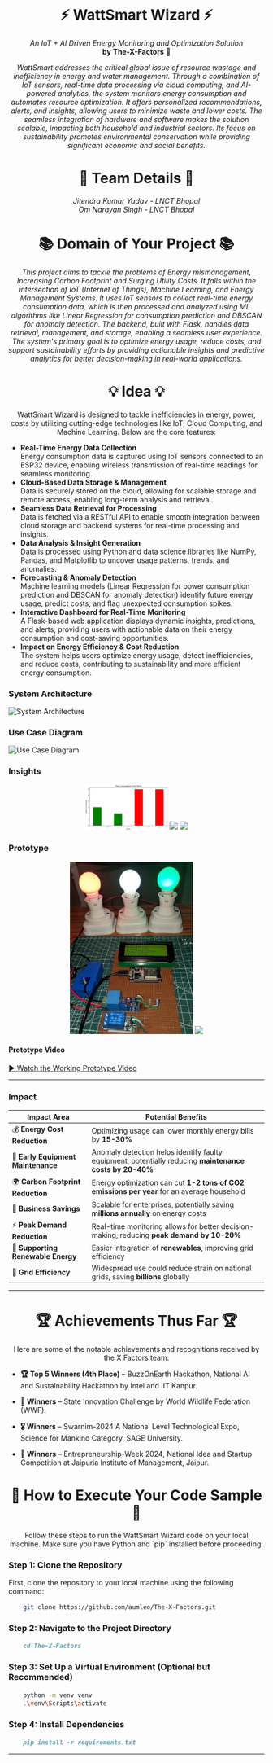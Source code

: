 <h1 align="center">⚡ <b>WattSmart Wizard</b> ⚡</h1>
<p align="center">
    <i>An IoT + AI Driven Energy Monitoring and Optimization Solution</i><br>
    <b>by</b> <b>The-X-Factors</b> 🤖
</p>
<p align="center">
    <i>WattSmart addresses the critical global issue of resource wastage and inefficiency in energy and water management. Through a combination of IoT sensors, real-time data processing via cloud computing, and AI-powered analytics, the system monitors energy consumption and automates resource optimization. It offers personalized recommendations, alerts, and insights, allowing users to minimize waste and lower costs. The seamless integration of hardware and software makes the solution scalable, impacting both household and industrial sectors. Its focus on sustainability promotes environmental conservation while providing significant economic and social benefits.</i>
</p>

<h1 align="center">🌟 Team Details 🌟</h1>
<p align="center">
    <i>Jitendra Kumar Yadav - LNCT Bhopal</i><br>
    <i>Om Narayan Singh - LNCT Bhopal</i>
</p>

<h1 align="center">📚 Domain of Your Project 📚</h1>
<p align="center">
    <i>This project aims to tackle the problems of Energy mismanagement, Increasing Carbon Footprint and Surging Utility Costs. It falls within the intersection of IoT (Internet of Things), Machine Learning, and Energy Management Systems. It uses IoT sensors to collect real-time energy consumption data, which is then processed and analyzed using ML algorithms like Linear Regression for consumption prediction and DBSCAN for anomaly detection. The backend, built with Flask, handles data retrieval, management, and storage, enabling a seamless user experience. The system's primary goal is to optimize energy usage, reduce costs, and support sustainability efforts by providing actionable insights and predictive analytics for better decision-making in real-world applications.</i>
</p>

<h1 align="center">💡 Idea 💡</h1>
<p align="center">
    WattSmart Wizard is designed to tackle inefficiencies in energy, power, costs by utilizing cutting-edge technologies like IoT, Cloud Computing, and Machine Learning. Below are the core features:
</p>

- **Real-Time Energy Data Collection**  
  Energy consumption data is captured using IoT sensors connected to an ESP32 device, enabling wireless transmission of real-time readings for seamless monitoring.
- **Cloud-Based Data Storage & Management**  
  Data is securely stored on the cloud, allowing for scalable storage and remote access, enabling long-term analysis and retrieval.
- **Seamless Data Retrieval for Processing**  
  Data is fetched via a RESTful API to enable smooth integration between cloud storage and backend systems for real-time processing and insights.
- **Data Analysis & Insight Generation**  
  Data is processed using Python and data science libraries like NumPy, Pandas, and Matplotlib to uncover usage patterns, trends, and anomalies.
- **Forecasting & Anomaly Detection**  
  Machine learning models (Linear Regression for power consumption prediction and DBSCAN for anomaly detection) identify future energy usage, predict costs, and flag unexpected consumption spikes.
- **Interactive Dashboard for Real-Time Monitoring**  
  A Flask-based web application displays dynamic insights, predictions, and alerts, providing users with actionable data on their energy consumption and cost-saving opportunities.
- **Impact on Energy Efficiency & Cost Reduction**  
  The system helps users optimize energy usage, detect inefficiencies, and reduce costs, contributing to sustainability and more efficient energy consumption.

### System Architecture

![System Architecture](./Images%20and%20Diagrams/Screenshot%202025-01-20%20193231.png)

### Use Case Diagram

![Use Case Diagram](./Images%20and%20Diagrams/Screenshot%202025-01-20%20193248.png)

### Insights

<p align="center">
  <img src="Analysed_Trends/Power_Consumption_Trends1.png" width="32%" />
  <img src="./Images%20and%20Diagrams/Screenshot%202025-01-20%20194034.png" width="32%" />
  <img src="./Images%20and%20Diagrams/Screenshot%202025-01-20%20192542.png" width="32%" />
</p>

### Prototype

<p align="center">
 <img src="Images and Diagrams/Prototype1.png" width="48%" />
 <img src="Images and Diagrams/JIM_0157 (1).JPG" width="48%" />
</p>

#### Prototype Video
[▶️ Watch the Working Prototype Video](https://drive.google.com/open?id=1VCtfgA5qeQg3G2F6PMCztmdKp7CI7jVL&usp=drive_copy)

---

### Impact 

<div align="center">

| Impact Area | Potential Benefits |
|------------|-------------------|
| 💰 **Energy Cost Reduction** | Optimizing usage can lower monthly energy bills by **15-30%** |
| 🔧 **Early Equipment Maintenance** | Anomaly detection helps identify faulty equipment, potentially reducing **maintenance costs by 20-40%** |
| 🌍 **Carbon Footprint Reduction** | Energy optimization can cut **1-2 tons of CO2 emissions per year** for an average household |
| 💼 **Business Savings** | Scalable for enterprises, potentially saving **millions annually** on energy costs |
| ⚡ **Peak Demand Reduction** | Real-time monitoring allows for better decision-making, reducing **peak demand by 10-20%** |
| 🌱 **Supporting Renewable Energy** | Easier integration of **renewables**, improving grid efficiency |
| 🔋 **Grid Efficiency** | Widespread use could reduce strain on national grids, saving **billions** globally |

</div>

---

<h1 align="center">🏆 Achievements Thus Far 🏆</h1>
<p align="center">
    Here are some of the notable achievements and recognitions received by the X Factors team:
</p>

- **🏆 Top 5 Winners (4th Place)** – BuzzOnEarth Hackathon, National AI and Sustainability Hackathon by Intel and IIT Kanpur.

- **🥇 Winners** – State Innovation Challenge by World Wildlife Federation (WWF).

- **🎖️ Winners** – Swarnim-2024 A National Level Technological Expo, Science for Mankind Category, SAGE University.

- **🚀 Winners** – Entrepreneurship-Week 2024, National Idea and Startup Competition at Jaipuria Institute of Management, Jaipur.


<h1 align="center">🚀 How to Execute Your Code Sample 🚀</h1>
<p align="center">
    Follow these steps to run the WattSmart Wizard code on your local machine. Make sure you have Python and `pip` installed before proceeding.
</p>

### **Step 1: Clone the Repository**
First, clone the repository to your local machine using the following command:
```bash
    git clone https://github.com/aumleo/The-X-Factors.git
```

### **Step 2: Navigate to the Project Directory**
```markdown
    cd The-X-Factors
```

### **Step 3: Set Up a Virtual Environment (Optional but Recommended)**
```bash
    python -m venv venv
    .\venv\Scripts\activate
```

### **Step 4: Install Dependencies**
```markdown
    pip install -r requirements.txt
```
---
